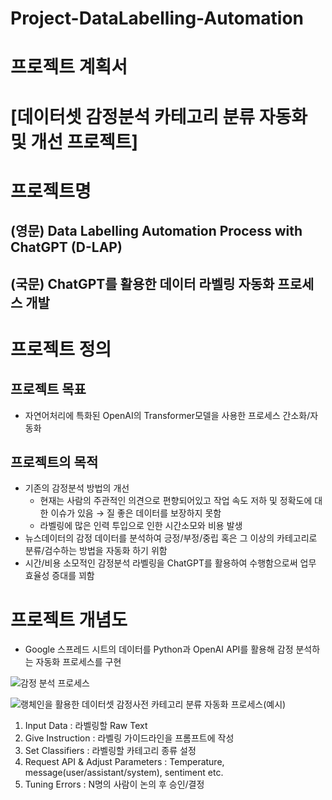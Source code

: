 # Project-DataLabelling-Automation

# 프로젝트 계획서

# [데이터셋 감정분석 카테고리 분류 자동화 및 개선 프로젝트]

# 프로젝트명


## (영문) Data Labelling Automation Process with ChatGPT (D-LAP)

## (국문) ChatGPT를 활용한 데이터 라벨링 자동화 프로세스 개발

# 프로젝트 정의


## 프로젝트 목표

- 자연어처리에 특화된 OpenAI의 Transformer모델을 사용한 프로세스 간소화/자동화

## **프로젝트의 목적**

- 기존의 감정분석 방법의 개선
    - 현재는 사람의 주관적인 의견으로 편향되어있고 작업 속도 저하 및 정확도에 대한 이슈가 있음 → 질 좋은 데이터를 보장하지 못함
    - 라벨링에 많은 인력 투입으로 인한 시간소모와 비용 발생
- 뉴스데이터의 감정 데이터를 분석하여 긍정/부정/중립 혹은 그 이상의 카테고리로 분류/검수하는 방법을 자동화 하기 위함
- 시간/비용 소모적인 감정분석 라벨링을 ChatGPT를 활용하여 수행함으로써 업무 효율성 증대를 꾀함

# 프로젝트 개념도

- Google 스프레드 시트의 데이터를 Python과 OpenAI API를 활용해 감정 분석하는 자동화 프로세스를 구현

![감정 분석 프로세스]([https://prod-files-secure.s3.us-west-2.amazonaws.com/81a3ccac-627f-46a3-b35f-93293d540f36/944f03d4-ba46-4eae-a040-5611a46d92d5/Untitled.png](https://dacon.s3.ap-northeast-2.amazonaws.com/attach/talkboard/1/403812/1676414877542382.png))

![랭체인을 활용한 데이터셋 감정사전 카테고리 분류 자동화 프로세스(예시)](https://velog.velcdn.com/images/ji1kang/post/18511b9c-7b5f-44de-9ba2-b5572d4df149/image.png)

1. Input Data : 라벨링할 Raw Text
2. Give Instruction : 라벨링 가이드라인을 프롬프트에 작성 
3. Set Classifiers : 라벨링할 카테고리 종류 설정
4. Request API & Adjust Parameters : Temperature, message(user/assistant/system), sentiment etc.
5. Tuning Errors : N명의 사람이 논의 후 승인/결정
